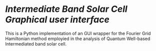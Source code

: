 # *Intermediate Band Solar Cell Graphical user interface*

This is a Python implementation of an GUI wrapper for the Fourier Grid Hamiltonian method employied in the analysis of Quantum Well-based Intermediated 
band solar cell.

